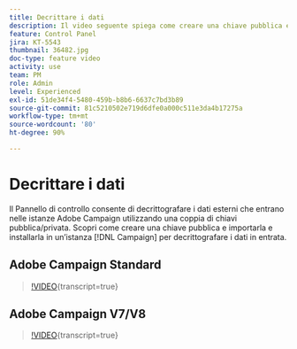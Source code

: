 ```yaml
---
title: Decrittare i dati
description: Il video seguente spiega come creare una chiave pubblica e importarla e installarla in un’istanza Campaign per decrittografare i dati.
feature: Control Panel
jira: KT-5543
thumbnail: 36482.jpg
doc-type: feature video
activity: use
team: PM
role: Admin
level: Experienced
exl-id: 51de34f4-5480-459b-b8b6-6637c7bd3b89
source-git-commit: 81c5210502e719d6dfe0a000c511e3da4b17275a
workflow-type: tm+mt
source-wordcount: '80'
ht-degree: 90%

---
```


# Decrittare i dati

Il Pannello di controllo consente di decrittografare i dati esterni che entrano nelle istanze Adobe Campaign utilizzando una coppia di chiavi pubblica/privata.
Scopri come creare una chiave pubblica e importarla e installarla in un’istanza [!DNL Campaign] per decrittografare i dati in entrata.

## Adobe Campaign Standard

>[!VIDEO](https://video.tv.adobe.com/v/35753?learn=on){transcript=true}

## Adobe Campaign V7/V8

>[!VIDEO](https://video.tv.adobe.com/v/36482?learn=on){transcript=true}
